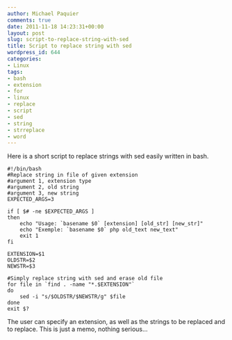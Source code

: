 ```yaml
---
author: Michael Paquier
comments: true
date: 2011-11-18 14:23:31+00:00
layout: post
slug: script-to-replace-string-with-sed
title: Script to replace string with sed
wordpress_id: 644
categories:
- Linux
tags:
- bash
- extension
- for
- linux
- replace
- script
- sed
- string
- strreplace
- word
---
```


Here is a short script to replace strings with sed easily written in bash.

    #!/bin/bash
    #Replace string in file of given extension
    #argument 1, extension type
    #argument 2, old string 
    #argument 3, new string
    EXPECTED_ARGS=3

    if [ $# -ne $EXPECTED_ARGS ]
    then
        echo "Usage: `basename $0` [extension] [old_str] [new_str]"
        echo "Exemple: `basename $0` php old_text new_text"
        exit 1
    fi

    EXTENSION=$1
    OLDSTR=$2
    NEWSTR=$3

    #Simply replace string with sed and erase old file
    for file in `find . -name "*.$EXTENSION"`
    do
        sed -i "s/$OLDSTR/$NEWSTR/g" $file
    done
    exit $?

The user can specify an extension, as well as the strings to be replaced and to replace.
This is just a memo, nothing serious...
